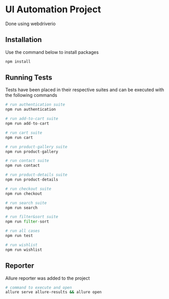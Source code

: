 # UI Automation Project

Done using webdriverio

## Installation

Use the command below to install packages

```bash
npm install
```

## Running Tests
Tests have been placed in their respective suites and can be executed with the following commands
```python
# run authentication suite
npm run authentication

# run add-to-cart suite
npm run add-to-cart

# run cart suite
npm run cart

# run product-gallery suite
npm run product-gallery

# run contact suite
npm run contact

# run product-details suite
npm run product-details

# run checkout suite
npm run checkout

# run search suite
npm run search

# run filter&sort suite
npm run filter-sort

# run all cases
npm run test

# run wishlist
npm run wishlist

```

## Reporter
Allure reporter was added to the project

```bash
# command to execute and open
allure serve allure-results && allure open
```
